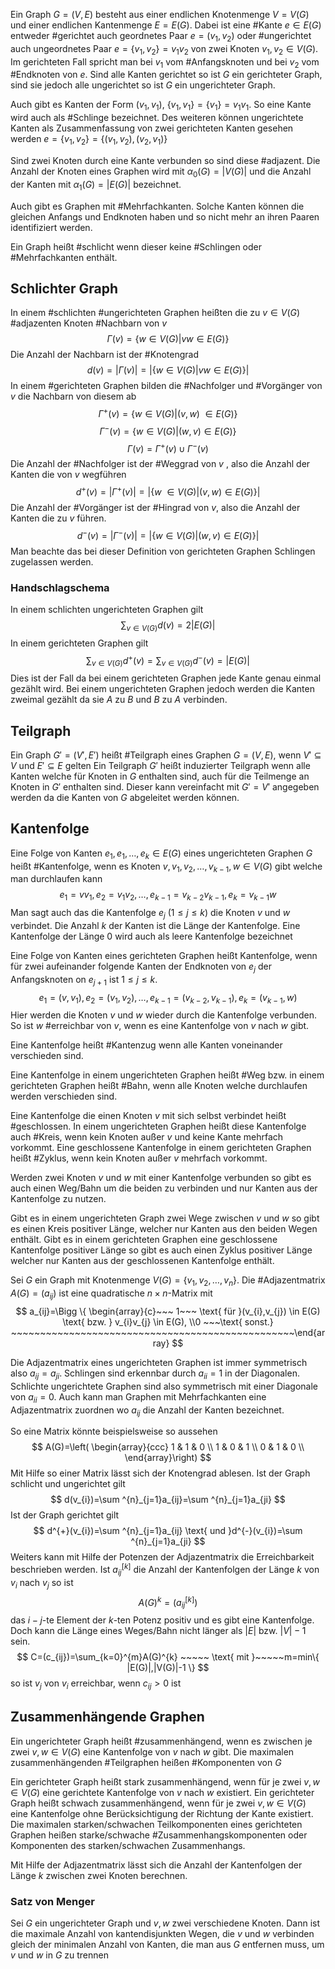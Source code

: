 Ein Graph $G=(V,E)$ besteht aus einer endlichen Knotenmenge $V = V(G)$ und einer endlichen Kantenmenge $E=E(G)$. Dabei ist eine #Kante $e\in E(G)$ entweder #gerichtet auch geordnetes Paar $e=(v_{1},v_{2})$ oder #ungerichtet auch ungeordnetes Paar $e=\{ v_{1},v_{2} \}=v_{1}v_{2}$ von zwei Knoten $v_{1},v_{2} \in V(G)$. Im gerichteten Fall spricht man bei $v_{1}$ vom #Anfangsknoten und bei $v_{2}$ vom #Endknoten von $e$. Sind alle Kanten gerichtet so ist $G$ ein gerichteter Graph, sind sie jedoch alle ungerichtet so ist $G$ ein ungerichteter Graph.

Auch gibt es Kanten der Form $(v_{1},v_{1})$, $\{ v_{1},v_{1} \}=\{ v_{1} \}=v_{1}v_{1}$. So eine Kante wird auch als #Schlinge bezeichnet. Des weiteren können ungerichtete Kanten als Zusammenfassung von zwei gerichteten Kanten gesehen werden $e = \{ v_{1},v_{2} \}=\{ (v_{1},v_{2}),(v_{2},v_{1}) \}$

Sind zwei Knoten durch eine Kante verbunden so sind diese #adjazent. Die Anzahl der Knoten eines  Graphen wird mit $\alpha_{0}(G)=|V(G)|$ und die Anzahl der Kanten mit $\alpha_{1}(G)=|E(G)|$ bezeichnet. 

Auch gibt es Graphen mit #Mehrfachkanten. Solche Kanten können die gleichen Anfangs und Endknoten haben und so nicht mehr an ihren Paaren identifiziert werden. 

Ein Graph heißt #schlicht wenn dieser keine #Schlingen oder #Mehrfachkanten enthält.

## Schlichter Graph
In einem #schlichten #ungerichteten Graphen heißten die zu $v\in V(G)$ #adjazenten Knoten #Nachbarn von $v$
$$
\Gamma(v)=\{ w\in V(G)| vw \in E(G) \}
$$
Die Anzahl der Nachbarn ist der #Knotengrad
$$
d(v)=|\Gamma(v)|=|\{ w\in  V(G) | vw \in E(G) \}|
$$
In einem #gerichteten Graphen bilden die #Nachfolger und #Vorgänger von $v$ die Nachbarn von diesem ab
$$
\Gamma^{+}(v)=\{ w\in V(G) | (v,w) \ \in E(G) \}
$$
$$
\Gamma^{-}(v)=\{ w\in V(G) | (w,v) \in E(G) \}
$$
$$
\Gamma(v) = \Gamma^{+}(v) \cup \Gamma^{-}(v)
$$
Die Anzahl der #Nachfolger ist der #Weggrad von $v$ , also die Anzahl der Kanten die von $v$ wegführen
$$
d^{+}(v)=|\Gamma^{+}(v)|=|\{ w \ \in V(G)  | (v,w) \in E(G )\}|
$$
Die Anzahl der #Vorgänger ist der #Hingrad von $v$, also die Anzahl der Kanten die zu $v$ führen.
$$
d^{-}(v)=|\Gamma^{-}(v)|=|\{ w \in V(G) | (w,v) \in E(G) \}|
$$
Man beachte das bei dieser Definition von gerichteten Graphen Schlingen zugelassen werden.
### Handschlagschema
In einem schlichten ungerichteten Graphen gilt
$$
\sum_{v \in V(G)} d(v) = 2|E(G)|
$$
In einem gerichteten Graphen gilt
$$
\sum_{v \in V(G)}d^{+}(v)=\sum_{v\in V(G)}d^{-}(v)=|E(G)|
$$
Dies ist der Fall da bei einem gerichteten Graphen jede Kante genau einmal gezählt wird. Bei einem ungerichteten Graphen jedoch werden die Kanten zweimal gezählt da sie $A$ zu $B$ und $B$ zu $A$ verbinden.

## Teilgraph
Ein Graph $G' = (V',E')$ heißt #Teilgraph eines Graphen $G=(V,E)$, wenn $V' \subseteq V$ und $E' \subseteq E$ gelten
Ein Teilgraph $G'$ heißt induzierter Teilgraph wenn alle Kanten welche für Knoten in $G$ enthalten sind, auch für die Teilmenge an Knoten in $G'$ enthalten sind. Dieser kann vereinfacht mit $G'=V'$ angegeben werden da die Kanten von $G$ abgeleitet werden können.

## Kantenfolge
Eine Folge von Kanten $e_{1},e_{1},\dots,e_{k} \in E(G)$ eines ungerichteten Graphen $G$ heißt #Kantenfolge, wenn es Knoten $v,v_{1},v_{2},\dots,v_{k-1},w \in V(G)$ gibt welche man durchlaufen kann
$$
e_{1}=vv_{1},e_{2}=v_{1}v_{2},\dots,e_{k-1}=v_{k-2}v_{k-1},e_{k}=v_{k-1}w
$$
Man sagt auch das die Kantenfolge $e_{j}~(1\leq j\leq k)$ die Knoten $v$ und $w$ verbindet. Die Anzahl $k$ der Kanten ist die Länge der Kantenfolge. Eine Kantenfolge der Länge $0$ wird auch als leere Kantenfolge bezeichnet

Eine Folge von Kanten eines gerichteten Graphen heißt Kantenfolge, wenn für zwei aufeinander folgende Kanten der Endknoten von $e_{j}$ der Anfangsknoten on $e_{j+1}$ ist $1\leq j\leq k$.
$$
e_{1}=(v,v_{1}),e_{2}=(v_{1},v_{2}),\dots,e_{k-1}=(v_{k-2},v_{k-1}),e_{k}=(v_{k-1},w)
$$
Hier werden die Knoten $v$ und $w$ wieder durch die Kantenfolge verbunden. So ist $w$ #erreichbar von $v$, wenn es eine Kantenfolge von $v$ nach $w$ gibt.

Eine Kantenfolge heißt #Kantenzug wenn alle Kanten voneinander verschieden sind.

Eine Kantenfolge in einem ungerichteten Graphen heißt #Weg bzw. in einem gerichteten Graphen heißt #Bahn, wenn alle Knoten welche durchlaufen werden verschieden sind.

Eine Kantenfolge die einen Knoten $v$ mit sich selbst verbindet heißt #geschlossen. In einem ungerichteten Graphen heißt diese Kantenfolge auch #Kreis, wenn kein Knoten außer $v$ und keine Kante mehrfach vorkommt.
Eine geschlossene Kantenfolge in einem gerichteten Graphen heißt #Zyklus, wenn kein Knoten außer $v$ mehrfach vorkommt.

Werden zwei Knoten $v$ und $w$ mit einer Kantenfolge verbunden so gibt es auch einen Weg/Bahn um die beiden zu verbinden und nur Kanten aus der Kantenfolge zu nutzen.

Gibt es in einem ungerichteten Graph zwei Wege zwischen $v$ und $w$ so gibt es einen Kreis positiver Länge, welcher nur Kanten aus den beiden Wegen enthält.
Gibt es in einem gerichteten Graphen eine geschlossene Kantenfolge positiver Länge so gibt es auch einen Zyklus positiver Länge welcher nur Kanten aus der geschlossenen Kantenfolge enthält.

Sei $G$ ein Graph mit Knotenmenge $V(G)=\{ v_{1},v_{2},\dots,v_{n} \}$. Die #Adjazentmatrix $A(G)=(a_{ij})$ ist eine quadratische $n \times n$-Matrix mit
$$
a_{ij}=\Bigg \{ \begin{array}{c}~~~ 1~~~ \text{ für }(v_{i},v_{j}) \in E(G) \text{ bzw. } v_{i}v_{j} \in E(G), \\0 ~~~\text{ sonst.} ~~~~~~~~~~~~~~~~~~~~~~~~~~~~~~~~~~~~~~~~~~~~~~~~~\end{array}
$$

Die Adjazentmatrix eines ungerichteten Graphen ist immer symmetrisch also $a_{ij}=a_{ji}$.
Schlingen sind erkennbar durch $a_{ii}=1$ in der Diagonalen. Schlichte ungerichtete Graphen sind also symmetrisch mit einer Diagonale von $a_{ii}=0$. Auch kann man Graphen mit Mehrfachkanten eine Adjazentmatrix zuordnen wo $a_{ij}$ die Anzahl der Kanten bezeichnet.

So eine Matrix könnte beispielsweise so aussehen
$$
A(G)=\left( \begin{array}{ccc} 1 & 1 & 0 \\ 1 & 0 & 1 \\ 0 & 1 & 0 \\ \end{array}\right)
$$
Mit Hilfe so einer Matrix lässt sich der Knotengrad ablesen. Ist der Graph schlicht und ungerichtet gilt
$$
d(v_{i})=\sum ^{n}_{j=1}a_{ij}=\sum ^{n}_{j=1}a_{ji}
$$
Ist der Graph gerichtet gilt 
$$
d^{+}(v_{i})=\sum ^{n}_{j=1}a_{ij} \text{ und }d^{-}(v_{i})=\sum ^{n}_{j=1}a_{ji}
$$
Weiters kann mit Hilfe der Potenzen der Adjazentmatrix die Erreichbarkeit beschrieben werden. Ist $a_{ij}^{[k]}$ die Anzahl der Kantenfolgen der Länge $k$ von $v_{i}$ nach $v_{j}$ so ist
$$
A(G)^{k}=(a_{ij}^{[k]})
$$
das $i-j$-te Element der $k$-ten Potenz positiv und es gibt eine Kantenfolge. Doch kann die Länge eines Weges/Bahn nicht länger als $|E|$ bzw. $|V|-1$ sein.
$$
C=(c_{ij})=\sum_{k=0}^{m}A(G)^{k} ~~~~~ \text{ mit }~~~~~m=min\{ |E(G)|,|V(G)|-1 \}
$$
so ist $v_{j}$ von $v_{i}$ erreichbar, wenn $c_{ij} > 0$ ist

## Zusammenhängende Graphen
Ein ungerichteter Graph heißt #zusammenhängend, wenn es zwischen je zwei $v,w \in V(G)$ eine Kantenfolge von $v$ nach $w$ gibt. Die maximalen zusammenhängenden #Teilgraphen heißen #Komponenten von $G$

Ein gerichteter Graph heißt stark zusammenhängend, wenn für je zwei $v,w \in V(G)$ eine gerichtete Kantenfolge von $v$ nach $w$ existiert. 
Ein gerichteter Graph heißt schwach zusammenhängend, wenn für je zwei $v,w \in V(G)$ eine Kantenfolge ohne Berücksichtigung der Richtung der Kante existiert.
Die maximalen starken/schwachen Teilkomponenten eines gerichteten Graphen heißen starke/schwache #Zusammenhangskomponenten oder Komponenten des starken/schwachen Zusammenhangs.

Mit Hilfe der Adjazentmatrix lässt sich die Anzahl der Kantenfolgen der Länge $k$ zwischen zwei Knoten berechnen.

### Satz von Menger
Sei $G$ ein ungerichteter Graph und $v,w$ zwei verschiedene Knoten. Dann ist die maximale Anzahl von kantendisjunkten Wegen, die $v$ und $w$ verbinden gleich der minimalen Anzahl von Kanten, die man aus $G$ entfernen muss, um $v$ und $w$ in $G$ zu trennen